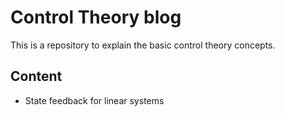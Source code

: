 # Control Theory blog

This is a repository to explain the basic control theory concepts.

## Content
* State feedback for linear systems